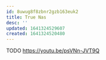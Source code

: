 ```yaml
---
id: 8uwug8f8zbnr2gzb163euk2
title: True Nas
desc: ''
updated: 1641324529607
created: 1641324520480
---
```



TODO <https://youtu.be/psVNn-JVT9Q>
